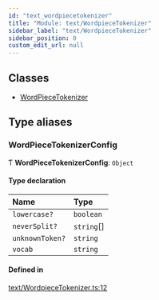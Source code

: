 ```yaml
---
id: "text_wordpiecetokenizer"
title: "Module: text/WordpieceTokenizer"
sidebar_label: "text/WordpieceTokenizer"
sidebar_position: 0
custom_edit_url: null
---
```


## Classes

- [WordPieceTokenizer](../classes/text_wordpiecetokenizer.wordpiecetokenizer.md)

## Type aliases

### WordPieceTokenizerConfig

Ƭ **WordPieceTokenizerConfig**: `Object`

#### Type declaration

| Name | Type |
| :------ | :------ |
| `lowercase?` | `boolean` |
| `neverSplit?` | `string`[] |
| `unknownToken?` | `string` |
| `vocab` | `string` |

#### Defined in

[text/WordpieceTokenizer.ts:12](https://github.com/pytorch/live/blob/edbdb85/react-native-pytorch-core/src/text/WordpieceTokenizer.ts#L12)
